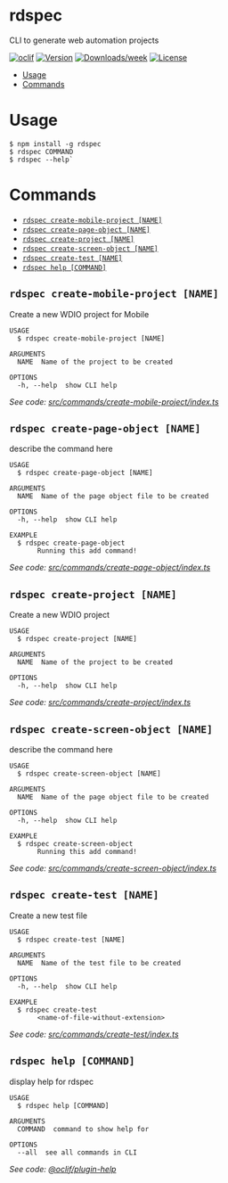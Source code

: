 # rdspec

CLI to generate web automation projects

[![oclif](https://img.shields.io/badge/cli-oclif-brightgreen.svg)](https://oclif.io)
[![Version](https://img.shields.io/npm/v/rdspec.svg)](https://npmjs.org/package/rdspec)
[![Downloads/week](https://img.shields.io/npm/dw/rdspec.svg)](https://npmjs.org/package/rdspec)
[![License](https://img.shields.io/npm/l/rdspec.svg)](https://github.com/OrandiH/rdspec/blob/master/package.json)

- [Usage](#usage)
- [Commands](#commands)

# Usage

```sh-session
$ npm install -g rdspec
$ rdspec COMMAND
$ rdspec --help`
```

# Commands

<!-- commands -->

- [`rdspec create-mobile-project [NAME]`](#rdspec-create-mobile-project-name)
- [`rdspec create-page-object [NAME]`](#rdspec-create-page-object-name)
- [`rdspec create-project [NAME]`](#rdspec-create-project-name)
- [`rdspec create-screen-object [NAME]`](#rdspec-create-screen-object-name)
- [`rdspec create-test [NAME]`](#rdspec-create-test-name)
- [`rdspec help [COMMAND]`](#rdspec-help-command)

## `rdspec create-mobile-project [NAME]`

Create a new WDIO project for Mobile

```
USAGE
  $ rdspec create-mobile-project [NAME]

ARGUMENTS
  NAME  Name of the project to be created

OPTIONS
  -h, --help  show CLI help
```

_See code:
[src/commands/create-mobile-project/index.ts](https://github.com/realdecoy/rdspec/blob/v0.2.4/src/commands/create-mobile-project/index.ts)_

## `rdspec create-page-object [NAME]`

describe the command here

```
USAGE
  $ rdspec create-page-object [NAME]

ARGUMENTS
  NAME  Name of the page object file to be created

OPTIONS
  -h, --help  show CLI help

EXAMPLE
  $ rdspec create-page-object
       Running this add command!
```

_See code:
[src/commands/create-page-object/index.ts](https://github.com/realdecoy/rdspec/blob/v0.2.4/src/commands/create-page-object/index.ts)_

## `rdspec create-project [NAME]`

Create a new WDIO project

```
USAGE
  $ rdspec create-project [NAME]

ARGUMENTS
  NAME  Name of the project to be created

OPTIONS
  -h, --help  show CLI help
```

_See code:
[src/commands/create-project/index.ts](https://github.com/realdecoy/rdspec/blob/v0.2.4/src/commands/create-project/index.ts)_

## `rdspec create-screen-object [NAME]`

describe the command here

```
USAGE
  $ rdspec create-screen-object [NAME]

ARGUMENTS
  NAME  Name of the page object file to be created

OPTIONS
  -h, --help  show CLI help

EXAMPLE
  $ rdspec create-screen-object
       Running this add command!
```

_See code:
[src/commands/create-screen-object/index.ts](https://github.com/realdecoy/rdspec/blob/v0.2.4/src/commands/create-screen-object/index.ts)_

## `rdspec create-test [NAME]`

Create a new test file

```
USAGE
  $ rdspec create-test [NAME]

ARGUMENTS
  NAME  Name of the test file to be created

OPTIONS
  -h, --help  show CLI help

EXAMPLE
  $ rdspec create-test
       <name-of-file-without-extension>
```

_See code:
[src/commands/create-test/index.ts](https://github.com/realdecoy/rdspec/blob/v0.2.4/src/commands/create-test/index.ts)_

## `rdspec help [COMMAND]`

display help for rdspec

```
USAGE
  $ rdspec help [COMMAND]

ARGUMENTS
  COMMAND  command to show help for

OPTIONS
  --all  see all commands in CLI
```

_See code:
[@oclif/plugin-help](https://github.com/oclif/plugin-help/blob/v3.2.2/src/commands/help.ts)_

<!-- commandsstop -->
